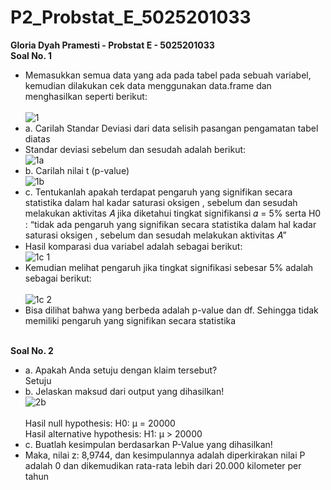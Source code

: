# P2_Probstat_E_5025201033
**Gloria Dyah Pramesti - Probstat E - 5025201033**
<br>**Soal No. 1**<br>
* Memasukkan semua data yang ada pada tabel pada sebuah variabel, kemudian dilakukan cek data menggunakan data.frame dan menghasilkan seperti berikut:<br>
<br>![1](https://user-images.githubusercontent.com/91613088/170871950-07c5a1f7-5776-4a1f-8aa2-1080536ab944.png)<br>
* a. Carilah Standar Deviasi dari data selisih pasangan pengamatan tabel diatas
* Standar deviasi sebelum dan sesudah adalah berikut:
<br>![1a](https://user-images.githubusercontent.com/91613088/170872306-bf4dbfac-0435-4c15-aa2c-87174494702d.png)<br>
* b. Carilah nilai t (p-value)
<br>![1b](https://user-images.githubusercontent.com/91613088/170872337-78ba1e9c-a1ba-456e-8648-4ee017c885db.png)<br>
* c. Tentukanlah apakah terdapat pengaruh yang signifikan secara statistika dalam hal kadar saturasi oksigen , sebelum dan sesudah melakukan aktivitas 𝐴 jika diketahui tingkat signifikansi 𝛼 = 5% serta H0 : “tidak ada pengaruh yang signifikan secara statistika dalam hal kadar saturasi oksigen , sebelum dan sesudah melakukan aktivitas 𝐴”
* Hasil komparasi dua variabel adalah sebagai berikut:
<br>![1c 1](https://user-images.githubusercontent.com/91613088/170872414-a42efde5-db22-412c-9a45-e8c9219f53d3.png)<br>
* Kemudian melihat pengaruh jika tingkat signifikasi sebesar 5% adalah sebagai berikut:<br>
<br>![1c 2](https://user-images.githubusercontent.com/91613088/170872576-2d091923-e64f-4371-a7f6-57d66da2d1e5.png)<br>
* Bisa dilihat bahwa yang berbeda adalah p-value dan df. Sehingga tidak memiliki pengaruh yang signifikan secara statistika

<br>**Soal No. 2**<br>
* a. Apakah Anda setuju dengan klaim tersebut?
<br>Setuju<br>
* b. Jelaskan maksud dari output yang dihasilkan!
<br>![2b](https://user-images.githubusercontent.com/91613088/170873343-39a10de9-e46b-4910-8a1e-f8b2bd3749b0.png)<br>
<br>Hasil null hypothesis: H0: μ = 20000
<br>Hasil alternative hypothesis: H1: μ > 20000<br>
* c. Buatlah kesimpulan berdasarkan P-Value yang dihasilkan!
* Maka, nilai z: 8,9744, dan kesimpulannya adalah diperkirakan nilai P adalah 0 dan dikemudikan rata-rata lebih dari 20.000 kilometer per tahun
